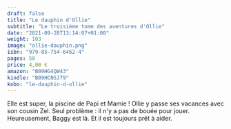 ```yaml
---
draft: false
title: "Le dauphin d'Ollie"
subtitle: "Le troisième tome des aventures d'Ollie"
date: "2021-09-28T13:14:07+01:00"
weight: 103
image: "ollie-dauphin.png"
isbn: "979-85-754-6462-4"
pages: 50
price: 4,00 €
amazon: "B09HG4QW43"
kindle: "B09HCNSJ79"
kobo: "le-dauphin-d-ollie"
---
```

Elle est super, la piscine de Papi et Mamie ! Ollie y passe ses vacances avec son cousin Zel. Seul problème : il n'y a pas de bouée pour jouer. Heureusement, Baggy est là. Et il est toujours prêt à aider.
